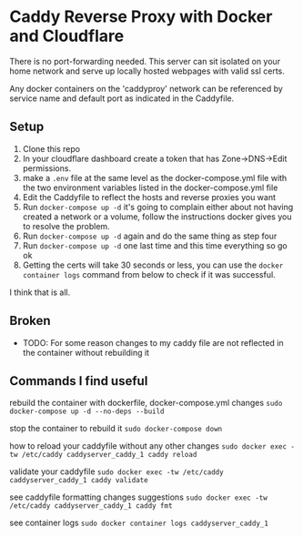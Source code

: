 # Caddy Reverse Proxy with Docker and Cloudflare

There is no port-forwarding needed. This server can sit isolated on your home network and serve up locally hosted webpages with valid ssl certs.

Any docker containers on the 'caddyproy' network can be referenced by service name and default port as indicated in the Caddyfile.

## Setup

1. Clone this repo
2. In your cloudflare dashboard create a token that has Zone->DNS->Edit permissions.
3. make a `.env` file at the same level as the docker-compose.yml file with the two environment variables listed in the docker-compose.yml file
4. Edit the Caddyfile to reflect the hosts and reverse proxies you want
5. Run `docker-compose up -d` it's going to complain either about not having created a network or a volume, follow the instructions docker gives you to resolve the problem.
6. Run `docker-compose up -d` again and do the same thing as step four
7. Run `docker-compose up -d` one last time and this time everything so go ok
8. Getting the certs will take 30 seconds or less, you can use the `docker container logs` command from below to check if it was successful.

I think that is all. 

## Broken

- TODO: For some reason changes to my caddy file are not reflected in the container without rebuilding it

## Commands I find useful

rebuild the container with dockerfile, docker-compose.yml changes
`sudo docker-compose up -d --no-deps --build`

stop the container to rebuild it
`sudo docker-compose down`

how to reload your caddyfile without any other changes
`sudo docker exec -tw /etc/caddy caddyserver_caddy_1 caddy reload`

validate your caddyfile
`sudo docker exec -tw /etc/caddy caddyserver_caddy_1 caddy validate`

see caddyfile formatting changes suggestions
`sudo docker exec -tw /etc/caddy caddyserver_caddy_1 caddy fmt`

see container logs
`sudo docker container logs caddyserver_caddy_1`
